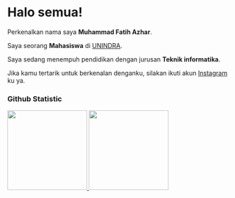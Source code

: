 # Halo semua! 

Perkenalkan nama saya **Muhammad Fatih Azhar**.<br>

Saya seorang **Mahasiswa** di [UNINDRA](https://unindra.ac.id/).<br>

Saya sedang menempuh pendidikan dengan jurusan **Teknik informatika**.<br>

Jika kamu tertarik untuk berkenalan denganku, silakan ikuti akun [Instagram](https://www.instagram.com/fatih177013/) ku ya.

### Github Statistic
<p align="left">
<a href="https://github.com/penuliscode">
  <img height="180em" src="https://github-readme-stats-eight-theta.vercel.app/api?username=penuliscode&show_icons=true&theme=algolia&include_all_commits=true&count_private=true"/>
  <img height="180em" src="https://github-readme-stats-eight-theta.vercel.app/api/top-langs/?username=penuliscode&layout=compact&layout=compact&theme=algolia"/>
</a>
</p>
